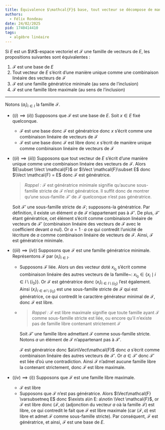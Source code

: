 ```yaml
---
title: Équivalence $\mathcal{F}$ base, tout vecteur se décompose de manière unique dans $\mathcal{F}$, $\mathcal{F}$ générarice minimale et $\mathcal{F}$ libre maximale.
authors:
  - Félix Rondeau
date: 24/02/2025
pid: 1740414410
tags:
  - algèbre linéaire
---
```


Si $E$ est un $\K$-espace vectoriel et $\mathcal{F}$ une famille de vecteurs de $E$, les propositions suivantes sont équivalentes&nbsp;:

1. $\mathcal{F}$ est une base de $E$
2. Tout vecteur de $E$ s’écrit d’une manière unique comme une combinaison linéaire des vecteurs de $\mathcal F$
3. $\mathcal{F}$ est une famille génératrice minimale (au sens de l’inclusion)
4. $\mathcal{F}$ est une famille libre maximale (au sens de l’inclusion)

---

Notons $(a_{i})_{i\in I}$ la famille $\mathcal{F}$.

- $\bigl((i) \implies (ii)\bigr)$ Supposons que $\mathcal{F}$ est une base de $E$. Soit $x\in E$ fixé quelconque.

  - $\mathcal{F}$ est une base donc $\mathcal{F}$ est génératrice donc $x$ s’écrit comme une combinaison linéaire de vecteurs de $\mathcal{F}$
  - $\mathcal{F}$ est une base donc $\mathcal{F}$ est libre donc $x$ s’écrit de manière unique comme combinaison linéaire de vecteurs de $\mathcal{F}$

- $\bigl((ii) \implies (iii)\bigr)$ Supposons que tout vecteur de $E$ s’écrit d’une manière unique comme une combinaison linéaire des vecteurs de $\mathcal{F}$. Alors $E\subset \Vect \mathcal{F}$ or $\Vect \mathcal{F}\subset E$ donc $\Vect \mathcal{F} = E$ donc $\mathcal F$ est génératrice.

  > _Rappel&nbsp;:_ $\mathcal{F}$ est génératrice minimale signifie qu’aucune sous-famille stricte de $\mathcal{F}$ n’est génératrice. Il suffit donc de montrer qu’une sous-famille $\mathcal{F}'$ de $\mathcal{F}$ quelconque n’est pas génératrice.

  Soit $\mathcal{F'}$ une sous-famille stricte de $\mathcal{F}$; supposons-la génératrice. Par définition, il existe un élément $a$ de $\mathcal{F}$ n’appartenant pas à $\mathcal{F'}$. De plus, $\mathcal{F'}$ étant génératrice, cet élément s’écrit comme combinaison linéaire de vecteurs de $\mathcal{F'}$ (combinaison linéaire des vecteurs de $\mathcal{F}$ avec le coefficient devant $a$ nul). Or $a=1 \cdot a$ ce qui contredit l’unicité de lécriture de $a$ comme combinaison linéaire de vecteurs de $\mathcal{F}$. Ainsi, $\mathcal{F}$ est génératrice minimale.

- $\bigl((iii) \implies (iv)\bigr)$ Supposons que $\mathcal{F}$ est une famille génératrice minimale. Représentons $\mathcal{F}$ par $(x_{i})_{i\in I}$.

  - Supposons $\mathcal{F}$ liée. Alors un des vecteur doté $x_{i_{0}}$ s’écrit comme combinaison linéaire des autres vecteurs de la famille~: $x_{i_{0}} \in \left\{x_{i} \mid i\in I\setminus \{i_{0}\}\right\}$. Or $\mathcal{F}$ est génératrice donc $(x_{i})_{i\in I\setminus \{i_{0}\}}$ l’est également. Ainsi $(x_{i})_{i\in ei\setminus \{i_{0}\}}$ est une sous-famille stricte de $\mathcal{F}$ qui est génératrice, ce qui contredit le caractère générateur minimal de $\mathcal{F}$, donc $\mathcal{F}$ est libre.

  - > _Rappel&nbsp;:_ $\mathcal{F}$ est libre maximale signifie que toute famille ayant $\mathcal{F}$ comme sous-famille stricte est liée, ou encore qu’il n’existe pas de famille libre contenant strictement $\mathcal{F}$

    Soit $\mathcal{F'}$ une famille libre admettant $\mathcal{F}$ comme sous-famille stricte. Notons $a$ un élément de $\mathcal{F}$ n’appartenant pas à $\mathcal{F'}$.

    $\mathcal{F}$ est génératrice donc $a\in\Vect\mathcal{F}$ donc $a$ s’écrit comme combinaison linéaire des autres vecteurs de $\mathcal{F'}$. Or $a\in \mathcal{F'}$ donc $\mathcal{F'}$ est liée d’où une contradiction. Ainsi $\mathcal{F}$ n’admet aucune famille libre la contenant strictement, donc $\mathcal{F}$ est libre maximale.

- $\bigl((iv) \implies (i)\bigr)$ Supposons que $\mathcal{F}$ est une famille libre maximale.
  - $\mathcal{F}$ est libre
  - Supposons que $\mathcal{F}$ n’est pas génératrice. Alors $\Vect\mathcal{F} \varsubsetneq E$ donc $\exists a\in E: a\notin \Vect \mathcal{F}$, or $\mathcal{F}$ est libre donc $(\mathcal{F}, a)$ (adjonction du vecteur $a$ oà la famille $\mathcal{F}$) est libre, ce qui contredit le fait que $\mathcal{F}$ est libre maximale (car $(\mathcal{F}, a)$ est libre et admet $\mathcal{F}$ comme sous-famille stricte). Par conséquent, $\mathcal{F}$ est génératrice, et ainsi, $\mathcal{F}$ est une base de $E$.
